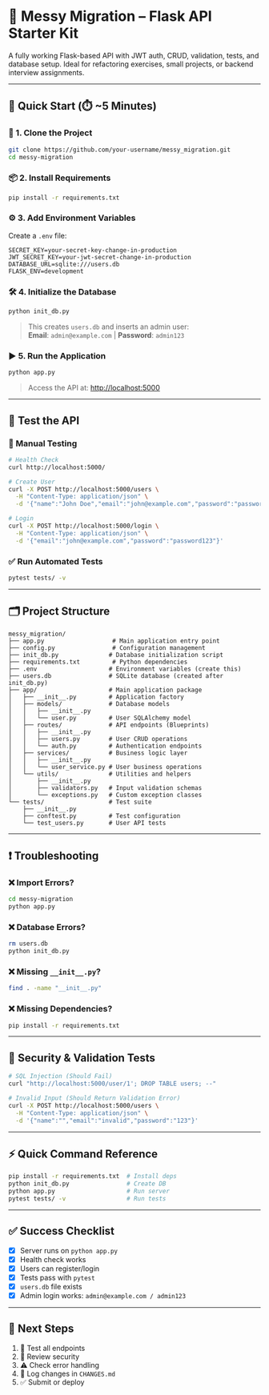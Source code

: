 
# 🧭 Messy Migration – Flask API Starter Kit

A fully working Flask-based API with JWT auth, CRUD, validation, tests, and database setup. Ideal for refactoring exercises, small projects, or backend interview assignments.

---

## 🚀 Quick Start (⏱️ ~5 Minutes)

### 📁 1. Clone the Project

```bash
git clone https://github.com/your-username/messy_migration.git
cd messy-migration
```

### 📦 2. Install Requirements

```bash
pip install -r requirements.txt
```

### ⚙️ 3. Add Environment Variables

Create a `.env` file:

```env
SECRET_KEY=your-secret-key-change-in-production
JWT_SECRET_KEY=your-jwt-secret-change-in-production
DATABASE_URL=sqlite:///users.db
FLASK_ENV=development
```

### 🛠️ 4. Initialize the Database

```bash
python init_db.py
```

> This creates `users.db` and inserts an admin user:  
> **Email**: `admin@example.com` | **Password**: `admin123`

### ▶️ 5. Run the Application

```bash
python app.py
```

> Access the API at: [http://localhost:5000](http://localhost:5000)

---

## 🔬 Test the API

### 🧪 Manual Testing

```bash
# Health Check
curl http://localhost:5000/

# Create User
curl -X POST http://localhost:5000/users \
  -H "Content-Type: application/json" \
  -d '{"name":"John Doe","email":"john@example.com","password":"password123"}'

# Login
curl -X POST http://localhost:5000/login \
  -H "Content-Type: application/json" \
  -d '{"email":"john@example.com","password":"password123"}'
```

### ✅ Run Automated Tests

```bash
pytest tests/ -v
```

---

## 🗂️ Project Structure

```
messy_migration/
├── app.py                   # Main application entry point
├── config.py                # Configuration management
├── init_db.py              # Database initialization script
├── requirements.txt         # Python dependencies
├── .env                    # Environment variables (create this)
├── users.db                # SQLite database (created after init_db.py)
├── app/                    # Main application package
│   ├── __init__.py         # Application factory
│   ├── models/             # Database models
│   │   ├── __init__.py
│   │   └── user.py         # User SQLAlchemy model
│   ├── routes/             # API endpoints (Blueprints)
│   │   ├── __init__.py
│   │   ├── users.py        # User CRUD operations
│   │   └── auth.py         # Authentication endpoints
│   ├── services/           # Business logic layer
│   │   ├── __init__.py
│   │   └── user_service.py # User business operations
│   └── utils/              # Utilities and helpers
│       ├── __init__.py
│       ├── validators.py   # Input validation schemas
│       └── exceptions.py   # Custom exception classes
└── tests/                  # Test suite
    ├── __init__.py
    ├── conftest.py         # Test configuration
    └── test_users.py       # User API tests
```

---

## ❗ Troubleshooting

### ❌ Import Errors?
```bash
cd messy-migration
python app.py
```

### ❌ Database Errors?
```bash
rm users.db
python init_db.py
```

### ❌ Missing `__init__.py`?
```bash
find . -name "__init__.py"
```

### ❌ Missing Dependencies?
```bash
pip install -r requirements.txt
```

---

## 🧪 Security & Validation Tests

```bash
# SQL Injection (Should Fail)
curl "http://localhost:5000/user/1'; DROP TABLE users; --"

# Invalid Input (Should Return Validation Error)
curl -X POST http://localhost:5000/users \
  -H "Content-Type: application/json" \
  -d '{"name":"","email":"invalid","password":"123"}'
```

---

## ⚡ Quick Command Reference

```bash
pip install -r requirements.txt  # Install deps
python init_db.py                # Create DB
python app.py                    # Run server
pytest tests/ -v                 # Run tests
```

---

## ✅ Success Checklist

- [x] Server runs on `python app.py`
- [x] Health check works
- [x] Users can register/login
- [x] Tests pass with `pytest`
- [x] `users.db` file exists
- [x] Admin login works: `admin@example.com / admin123`

---

## 📌 Next Steps

1. 🚀 Test all endpoints  
2. 🔐 Review security  
3. ⚠️ Check error handling  
4. 📝 Log changes in `CHANGES.md`  
5. ✅ Submit or deploy


